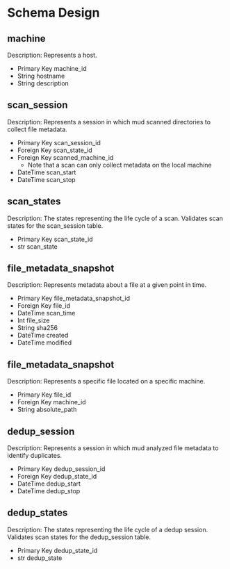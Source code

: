 # Schema Design

## machine

Description:
Represents a host.

- Primary Key machine_id
- String hostname
- String description

## scan_session

Description:
Represents a session in which mud scanned directories to collect file metadata.

- Primary Key scan_session_id
- Foreign Key scan_state_id
- Foreign Key scanned_machine_id
  - Note that a scan can only collect metadata on the local machine
- DateTime scan_start
- DateTime scan_stop

## scan_states

Description:
The states representing the life cycle of a scan. Validates scan states for the scan_session table.

- Primary Key scan_state_id
- str scan_state

## file_metadata_snapshot

Description:
Represents metadata about a file at a given point in time.

- Primary Key file_metadata_snapshot_id
- Foreign Key file_id
- DateTime scan_time
- Int file_size
- String sha256
- DateTime created
- DateTime modified

## file_metadata_snapshot

Description:
Represents a specific file located on a specific machine.

- Primary Key file_id
- Foreign Key machine_id
- String absolute_path

## dedup_session

Description:
Represents a session in which mud analyzed file metadata to identify duplicates.

- Primary Key dedup_session_id
- Foreign Key dedup_state_id
- DateTime dedup_start
- DateTime dedup_stop

## dedup_states

Description:
The states representing the life cycle of a dedup session. Validates scan states for the dedup_session table.

- Primary Key dedup_state_id
- str dedup_state

